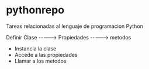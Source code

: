 # pythonrepo
Tareas relacionadas al lenguaje de programacion Python

Definir Clase
 -----> Propiedades
 -----> metodos
 * Instancia la clase
 * Accede a las propiedades
 * Llamar a los metodos
